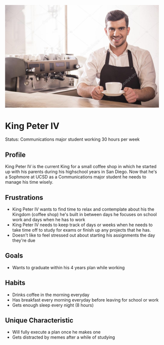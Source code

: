 <img src="./user-img/user-persona-working-student.jpg">

# King Peter IV
Status: Communications major student working 30 hours per week

## Profile
King Peter IV is the current King for a small coffee shop in which he started up with his parents during his highschool years in San Diego. Now that he's a Sophmore at UCSD as a Communications major student he needs to manage his time wisely.

## Frustrations
* King Peter IV wants to find time to relax and contemplate about his the Kingdom (coffee shop) he's built in between days he focuses on school work and days when he has to work
* King Peter IV needs to keep track of days or weeks when he needs to take time off to study for exams or finish up any projects that he has.
* Doesn't like to feel stressed out about starting his assignments the day they're due
  
## Goals
* Wants to graduate within his 4 years plan while working

## Habits
* Drinks coffee in the morning everyday
* Has breakfast every morning everyday before leaving for school or work
* Gets enough sleep every night (8 hours)

## Unique Characteristic
* Will fully execute a plan once he makes one
* Gets distracted by memes after a while of studying
  


